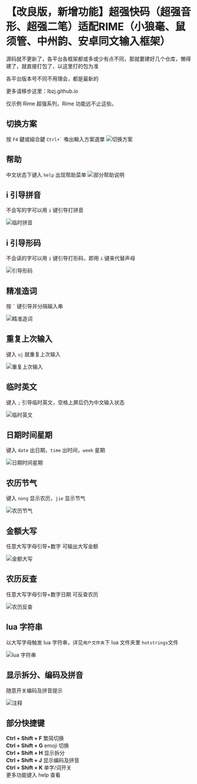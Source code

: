 # 【改良版，新增功能】超强快码（超强音形、超强二笔）适配RIME（小狼毫、鼠须管、中州韵、安卓同文输入框架）

源码就不更新了，各平台各框架都或多或少有点不同，那就要建好几个仓库，懒得建了，就直接打包了，以这里打的包为准

各平台版本号不同不用理会，都是最新的

更多请移步这里：lbzj.github.io

仅示例 Rime 超强系列，Rime 功能远不止这些。

## 切换方案
 按 ` F4 ` 鍵或組合鍵 `` Ctrl+` `` 喚出輸入方案選單
![切换方案](https://github.com/lbzj/lbzj.github.io/raw/main/img/%E5%88%87%E6%8D%A2%E6%96%B9%E6%A1%88.gif)

## 帮助
中文状态下键入 ` help ` 出现帮助菜单
![部分帮助说明](https://github.com/lbzj/lbzj.github.io/raw/main/img/%E5%B8%AE%E5%8A%A9.gif)

## i 引导拼音
不会写的字可以用 ` i ` 键引导打拼音

![临时拼音](https://github.com/lbzj/lbzj.github.io/raw/main/img/%E4%B8%B4%E6%97%B6%E6%8B%BC%E9%9F%B3.gif)

## i 引导形码
不会读的字可以用 ` i ` 键引导打形码，即用 ` i ` 键来代替声母

![引导形码](https://github.com/lbzj/lbzj.github.io/raw/main/img/%E5%BC%95%E5%AF%BC%E5%BD%A2%E7%A0%81.gif)

## 精准造词
按 `` ` `` 键引导并分隔输入串

![精准造词](https://github.com/lbzj/lbzj.github.io/raw/main/img/%E7%B2%BE%E5%87%86%E9%80%A0%E8%AF%8D.gif)

## 重复上次输入
键入 ` uj ` 就重复上次输入

![重复上次输入](https://github.com/lbzj/lbzj.github.io/raw/main/img/%E9%87%8D%E5%A4%8D%E4%B8%8A%E6%AC%A1.gif)

## 临时英文
键入 ` ; ` 引导临时英文，空格上屏后仍为中文输入状态

![临时英文](https://github.com/lbzj/lbzj.github.io/raw/main/img/%E4%B8%B4%E6%97%B6%E8%8B%B1%E6%96%87.gif)

## 日期时间星期
键入 ` date ` 出日期，` time ` 出时间，` week ` 星期

![日期时间星期](https://github.com/lbzj/lbzj.github.io/raw/main/img/%E6%97%A5%E6%9C%9F.gif)

## 农历节气
键入 ` nong ` 显示农历，` jie ` 显示节气

![农历节气](https://github.com/lbzj/lbzj.github.io/raw/main/img/%E5%86%9C%E5%8E%86%E8%8A%82%E6%B0%94.gif)

## 金额大写
任意大写字母引导+数字 可输出大写金额

![金额大写](https://github.com/lbzj/lbzj.github.io/raw/main/img/%E9%87%91%E9%A2%9D%E5%A4%A7%E5%86%99.gif)

## 农历反查
任意大写字母引导+数字日期 可反查农历

![农历反查](https://github.com/lbzj/lbzj.github.io/raw/main/img/%E5%86%9C%E5%8E%86%E5%8F%8D%E6%9F%A5.gif)

## lua 字符串
以大写字母触发 lua 字符串，详见`用户文件夹`下 lua 文件夹里 `hotstrings`文件

![lua 字符串](https://github.com/lbzj/lbzj.github.io/raw/main/img/lua%E5%AD%97%E7%AC%A6%E4%B8%B2.gif)

## 显示拆分、编码及拼音
随意开关编码及拼音提示

![注释](https://github.com/lbzj/lbzj.github.io/raw/main/img/%E6%8B%86%E5%88%86.gif)

## 部分快捷键  
  
**Ctrl + Shift + F**  繁简切换  
**Ctrl + Shift + G**  emoji 切换  
**Ctrl + Shift + H**  显示拆分  
**Ctrl + Shift + J**  显示编码及拼音  
**Ctrl + Shift + K**  单字/词开关  
更多功能键入 help 查看  
